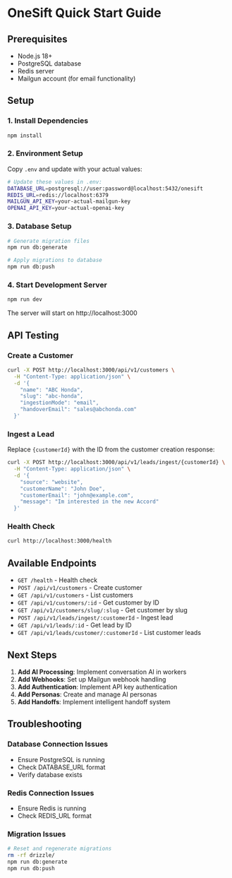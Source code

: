 # OneSift Quick Start Guide

## Prerequisites
- Node.js 18+ 
- PostgreSQL database
- Redis server
- Mailgun account (for email functionality)

## Setup

### 1. Install Dependencies
```bash
npm install
```

### 2. Environment Setup
Copy `.env` and update with your actual values:
```bash
# Update these values in .env:
DATABASE_URL=postgresql://user:password@localhost:5432/onesift
REDIS_URL=redis://localhost:6379
MAILGUN_API_KEY=your-actual-mailgun-key
OPENAI_API_KEY=your-actual-openai-key
```

### 3. Database Setup
```bash
# Generate migration files
npm run db:generate

# Apply migrations to database
npm run db:push
```

### 4. Start Development Server
```bash
npm run dev
```

The server will start on http://localhost:3000

## API Testing

### Create a Customer
```bash
curl -X POST http://localhost:3000/api/v1/customers \
  -H "Content-Type: application/json" \
  -d '{
    "name": "ABC Honda",
    "slug": "abc-honda", 
    "ingestionMode": "email",
    "handoverEmail": "sales@abchonda.com"
  }'
```

### Ingest a Lead
Replace `{customerId}` with the ID from the customer creation response:

```bash
curl -X POST http://localhost:3000/api/v1/leads/ingest/{customerId} \
  -H "Content-Type: application/json" \
  -d '{
    "source": "website",
    "customerName": "John Doe", 
    "customerEmail": "john@example.com",
    "message": "Im interested in the new Accord"
  }'
```

### Health Check
```bash
curl http://localhost:3000/health
```

## Available Endpoints

- `GET /health` - Health check
- `POST /api/v1/customers` - Create customer
- `GET /api/v1/customers` - List customers
- `GET /api/v1/customers/:id` - Get customer by ID
- `GET /api/v1/customers/slug/:slug` - Get customer by slug
- `POST /api/v1/leads/ingest/:customerId` - Ingest lead
- `GET /api/v1/leads/:id` - Get lead by ID
- `GET /api/v1/leads/customer/:customerId` - List customer leads

## Next Steps

1. **Add AI Processing**: Implement conversation AI in workers
2. **Add Webhooks**: Set up Mailgun webhook handling
3. **Add Authentication**: Implement API key authentication
4. **Add Personas**: Create and manage AI personas
5. **Add Handoffs**: Implement intelligent handoff system

## Troubleshooting

### Database Connection Issues
- Ensure PostgreSQL is running
- Check DATABASE_URL format
- Verify database exists

### Redis Connection Issues  
- Ensure Redis is running
- Check REDIS_URL format

### Migration Issues
```bash
# Reset and regenerate migrations
rm -rf drizzle/
npm run db:generate
npm run db:push
```
